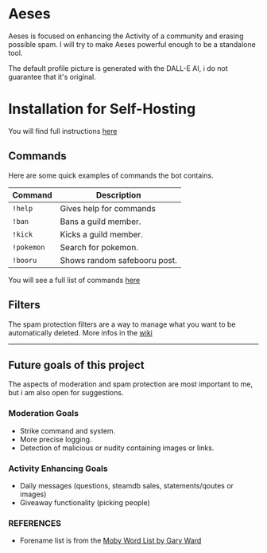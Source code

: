[wiki-installation]: https://github.com/ChinoCodeDemon/Aeses/wiki/Installation-(Self-Hosting)
[wiki-commands]: https://github.com/ChinoCodeDemon/Aeses/wiki/Commands
[wiki-filters]: https://github.com/ChinoCodeDemon/Aeses/wiki/Filters

# Aeses

Aeses is focused on enhancing the Activity of a community and erasing possible spam.
I will try to make Aeses powerful enough to be a standalone tool.

The default profile picture is generated with the DALL-E AI, i do not guarantee that it's original.

# Installation for Self-Hosting
You will find full instructions [here][wiki-installation]

## Commands
Here are some quick examples of commands the bot contains.

| Command       | Description                   |
| ------------- | -----------------------       |
| `!help`       | Gives help for commands       |
| `!ban`        | Bans a guild member.          |
| `!kick`       | Kicks a guild member.         |
| `!pokemon`    | Search for pokemon.           |
| `!booru`      | Shows random safebooru post.  |

You will see a full list of commands [here][wiki-commands]

## Filters
The spam protection filters are a way to manage what you want to be automatically deleted.
More infos in the [wiki][wiki-filters]

---

## Future goals of this project

The aspects of moderation and spam protection are most important to me, but i am also open for suggestions.

### Moderation Goals
- Strike command and system.
- More precise logging.
- Detection of malicious or nudity containing images or links.

### Activity Enhancing Goals
- Daily messages (questions, steamdb sales, statements/qoutes or images)
- Giveaway functionality (picking people)

### REFERENCES
 - Forename list is from the [Moby Word List by Gary Ward](https://www.gutenberg.org/ebooks/3201)